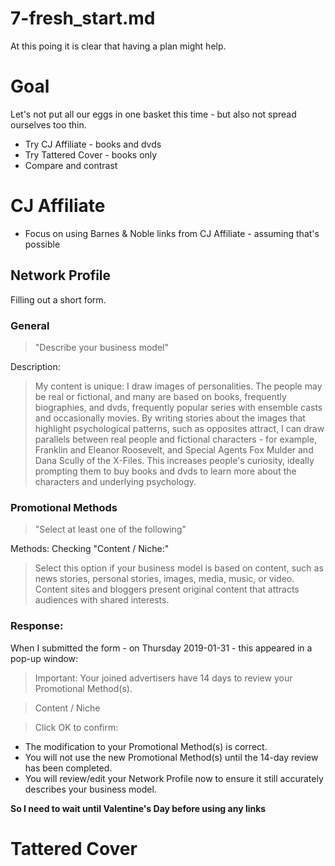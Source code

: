 
# 7-fresh_start.md

At this poing it is clear that having a plan might help.

# Goal

Let's not put all our eggs in one basket this time - but also not
spread ourselves too thin.

- Try CJ Affiliate - books and dvds
- Try Tattered Cover - books only
- Compare and contrast

# CJ Affiliate

- Focus on using Barnes & Noble links from CJ Affiliate - assuming that's possible

## Network Profile

Filling out a short form.

### General

> "Describe your business model"

Description:

> My content is unique: I draw images of personalities.  The people may
> be real or fictional, and many are based on books, frequently biographies,
> and dvds, frequently popular series with ensemble casts and occasionally
> movies.  By writing stories about the images that highlight psychological
> patterns, such as opposites attract, I can draw parallels between real
> people and fictional characters - for example, Franklin and Eleanor
> Roosevelt, and Special Agents Fox Mulder and Dana Scully of the X-Files.
> This increases people's curiosity, ideally prompting them to buy books and
> dvds to learn more about the characters and underlying psychology.

### Promotional Methods

> "Select at least one of the following"

Methods: Checking "Content / Niche:"

> Select this option if your business model is based on content, such as
> news stories, personal stories, images, media, music, or video.  Content
> sites and bloggers present original content that attracts audiences
> with shared interests.

### Response:

When I submitted the form - on Thursday 2019-01-31 - this appeared in a pop-up window:

> Important: Your joined advertisers have 14 days to review your Promotional Method(s).

> Content / Niche

> Click OK to confirm:

- The modification to your Promotional Method(s) is correct.
- You will not use the new Promotional Method(s) until the 14-day review has been completed.
- You will review/edit your Network Profile now to ensure it still accurately describes your business model.

**So I need to wait until Valentine's Day before using any links**

# Tattered Cover



